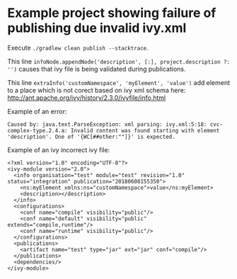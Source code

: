 # Example project showing failure of publishing due invalid ivy.xml

Execute `./gradlew clean publish --stacktrace`.

This line `infoNode.appendNode('description', [:], project.description ?: '')` causes that ivy file is being validated during publications.

This line `extraInfo('customNamespace', 'myElement', 'value')` add element to a place which is not corect based on ivy xml schema here: http://ant.apache.org/ivy/history/2.3.0/ivyfile/info.html

Example of an error:

    Caused by: java.text.ParseException: xml parsing: ivy.xml:5:18: cvc-complex-type.2.4.a: Invalid content was found starting with element 'description'. One of '{WC[##other:""]}' is expected.

Example of an ivy incorrect ivy file:

    <?xml version="1.0" encoding="UTF-8"?>
    <ivy-module version="2.0">
      <info organisation="test" module="test" revision="1.0" status="integration" publication="20180608155350">
        <ns:myElement xmlns:ns="customNamespace">value</ns:myElement>
        <description></description>
      </info>
      <configurations>
        <conf name="compile" visibility="public"/>
        <conf name="default" visibility="public" extends="compile,runtime"/>
        <conf name="runtime" visibility="public"/>
      </configurations>
      <publications>
        <artifact name="test" type="jar" ext="jar" conf="compile"/>
      </publications>
      <dependencies/>
    </ivy-module>
